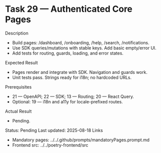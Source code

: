 <!--
File: 29-authenticated-core-pages.md
Purpose: Implement core authenticated pages (dashboard, onboarding,
help, search, notifications). These screens use the SDK, React Query,
Zod validation, and shared UI patterns. They respect guards and i18n
once locale routing is enabled. All Rights Reserved. Arodi Emmanuel
-->

# Task 29 — Authenticated Core Pages

Description

- Build pages: /dashboard, /onboarding, /help, /search, /notifications.
- Use SDK queries/mutations with stable keys. Add basic empty/error UI.
- Add tests for routing, guards, loading, and error states.

Expected Result

- Pages render and integrate with SDK. Navigation and guards work.
- Unit tests pass. Strings ready for i18n; no hardcoded URLs.

Prerequisites

- 21 — OpenAPI; 22 — SDK; 13 — Routing; 20 — React Query.
- Optional: 19 — i18n and a11y for locale-prefixed routes.

Actual Result

- Pending.

Status: Pending Last updated: 2025-08-18 Links

- Mandatory pages: ../../.github/prompts/mandatoryPages.prompt.md
- Frontend src: ../../poetry-frontend/src
